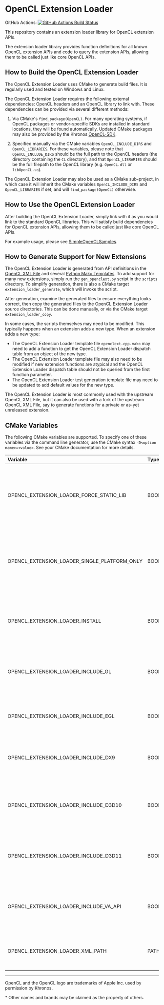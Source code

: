 # OpenCL Extension Loader
GitHub Actions: [![GitHub Actions Build Status](https://github.com/bashbaug/opencl-extension-loader/actions/workflows/cmake.yml/badge.svg?branch=main)](https://github.com/bashbaug/opencl-extension-loader/actions/workflows/cmake.yml)

This repository contains an extension loader library for OpenCL extension APIs.

The extension loader library provides function definitions for all known OpenCL extension APIs and code to query the extension APIs, allowing them to be called just like core OpenCL APIs.

## How to Build the OpenCL Extension Loader

The OpenCL Extension Loader uses CMake to generate build files.
It is regularly used and tested on Windows and Linux.

The OpenCL Extension Loader requires the following external dependencies: OpenCL headers and an OpenCL library to link with.
These dependencies can be provided via several different methods:

1. Via CMake's `find_package(OpenCL)`.
For many operating systems, if OpenCL packages or vendor-specific SDKs are installed in standard locations, they will be found automatically.
Updated CMake packages may also be provided by the Khronos [OpenCL-SDK](https://github.com/KhronosGroup/OpenCL-SDK).

1. Specified manually via the CMake variables `OpenCL_INCLUDE_DIRS` and `OpenCL_LIBRARIES`.
For these variables, please note that `OpenCL_INCLUDE_DIRS` should be the full path to the OpenCL headers (the directory containing the `CL` directory), and that `OpenCL_LIBRARIES` should be the full filepath to the OpenCL library (e.g. `OpenCL.dll` or `libOpenCL.so`).

The OpenCL Extension Loader may also be used as a CMake sub-project, in which case it will inherit the CMake variables `OpenCL_INCLUDE_DIRS` and `OpenCL_LIBRARIES` if set, and will `find_package(OpenCL)` otherwise.

## How to Use the OpenCL Extension Loader

After building the OpenCL Extension Loader, simply link with it as you would link to the standard OpenCL libraries.
This will satisfy build dependencies for OpenCL extension APIs, allowing them to be called just like core OpenCL APIs.

For example usage, please see [SimpleOpenCLSamples](https://github.com/bashbaug/SimpleOpenCLSamples).

## How to Generate Support for New Extensions

The OpenCL Extension Loader is generated from API definitions in the [OpenCL XML File](https://github.com/KhronosGroup/OpenCL-Docs/blob/main/xml/cl.xml) and several [Python Mako Templates](https://www.makotemplates.org/).
To add support for many new extensions, simply run the `gen_openclext.py` script in the `scripts` directory.
To simplify generation, there is also a CMake target `extension_loader_generate`, which will invoke the script.

After generation, examine the generated files to ensure everything looks correct, then copy the generated files to the OpenCL Extension Loader source directories.
This can be done manually, or via the CMake target `extension_loader_copy`.

In some cases, the scripts themselves may need to be modified.
This typically happens when an extension adds a new type.
When an extension adds a new type:

* The OpenCL Extension Loader template file `openclext.cpp.mako` may need to add a function to get the OpenCL Extension Loader dispatch table from an object of the new type.
* The OpenCL Extension Loader template file may also need to be modified if new extension functions are atypical and the OpenCL Extension Loader dispatch table should not be queried from the first function parameter.
* The OpenCL Extension Loader test generation template file may need to be updated to add default values for the new type.

The OpenCL Extension Loader is most commonly used with the upstream OpenCL XML File, but it can also be used with a fork of the upstream OpenCL XML File, say to generate functions for a private or as-yet unreleased extension.

## CMake Variables

The following CMake variables are supported.  To specify one of these variables
via the command line generator, use the CMake syntax `-D<option name>=<value>`.
See your CMake documentation for more details.

| Variable | Type | Description |
|:---------|:-----|:------------|
|OPENCL\_EXTENSION\_LOADER\_FORCE\_STATIC\_LIB     | BOOL | Unconditionally Build a Static OpenCL Extension Loader.  A static library can simplify building and distribution.  Default: `TRUE`
|OPENCL\_EXTENSION\_LOADER\_SINGLE\_PLATFORM\_ONLY | BOOL | Only Support Extensions from a Single OpenCL Platform.  This may improve performance by simplifying dispatch table lookups.  Default: `FALSE`
|OPENCL\_EXTENSION\_LOADER\_INSTALL                | BOOL | Generate a CMake Installation Target for the OpenCL Extension Loader.  Default: `FALSE`
|OPENCL\_EXTENSION\_LOADER\_INCLUDE\_GL            | BOOL | Include OpenGL Interop Extension APIs.  Requires OpenGL Headers.  Default: `TRUE`
|OPENCL\_EXTENSION\_LOADER\_INCLUDE\_EGL           | BOOL | Include EGL Interop Extension APIs.  Requires EGL Headers.  Default: `TRUE`
|OPENCL\_EXTENSION\_LOADER\_INCLUDE\_DX9           | BOOL | Include DirectX 9 Interop Extension APIs.  Requires DirectX 9 Headers.  Default: `FALSE`
|OPENCL\_EXTENSION\_LOADER\_INCLUDE\_D3D10         | BOOL | Include Direct3D 10 Interop Extension APIs.  Requires DirectX 10 Headers.  Default: `FALSE`
|OPENCL\_EXTENSION\_LOADER\_INCLUDE\_D3D11         | BOOL | Include Direct3D 11 Interop Extension APIs.  Required DirectX 11 Headers.  Default: `FALSE`
|OPENCL\_EXTENSION\_LOADER\_INCLUDE\_VA\_API       | BOOL | Include VA_API Interop Extension APIs.  Requires support for VA_API Headers.  Default: `FALSE`
|OPENCL\_EXTENSION\_LOADER\_XML\_PATH              | PATH | Path to cl.xml for OpenCL Extension Loader generation.  Default: None.

---

OpenCL and the OpenCL logo are trademarks of Apple Inc. used by permission by Khronos.

\* Other names and brands may be claimed as the property of others.
